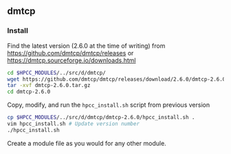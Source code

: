 ## dmtcp

### Install

Find the latest version (2.6.0 at the time of writing) from https://github.com/dmtcp/dmtcp/releases or https://dmtcp.sourceforge.io/downloads.html

```bash
cd $HPCC_MODULES/../src/d/dmtcp/
wget https://github.com/dmtcp/dmtcp/releases/download/2.6.0/dmtcp-2.6.0.tar.gz
tar -xvf dmtcp-2.6.0.tar.gz
cd dmtcp-2.6.0
```

Copy, modify, and run the `hpcc_install.sh` script from previous version

```bash
cp $HPCC_MODULES/../src/d/dmtcp/dmtcp-2.6.0/hpcc_install.sh .
vim hpcc_install.sh # Update version number
./hpcc_install.sh
```

Create a module file as you would for any other module.
